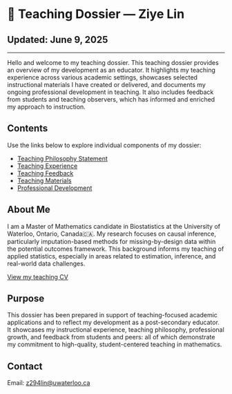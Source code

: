 # 📖 Teaching Dossier — Ziye Lin
## Updated: June 9, 2025

---

Hello and welcome to my teaching dossier. This teaching dossier provides an overview of my development as an educator. It highlights my teaching experience across various academic settings, showcases selected instructional materials I have created or delivered, and documents my ongoing professional development in teaching. It also includes feedback from students and teaching observers, which has informed and enriched my approach to instruction.

## Contents

Use the links below to explore individual components of my dossier:

- [Teaching Philosophy Statement](philosophy.md)
- [Teaching Experience](experience.md)
- [Teaching Feedback](./feedback/)
- [Teaching Materials](./materials/)
- [Professional Development](professional-development.md)

## About Me

I am a Master of Mathematics candidate in Biostatistics at the University of Waterloo, Ontario, Canada🇨🇦.
My research focuses on causal inference, particularly imputation-based methods for missing-by-design data within the potential outcomes framework. This background informs my teaching of applied statistics, especially in areas related to estimation, inference, and real-world data challenges.


[View my teaching CV](cv-20250609.pdf)

## Purpose

This dossier has been prepared in support of teaching-focused academic applications and to reflect my development as a post-secondary educator. It showcases my instructional experience, teaching philosophy, professional growth, and feedback from students and peers: all of which demonstrate my commitment to high-quality, student-centered teaching in mathematics.


## Contact
Email: [z294lin@uwaterloo.ca](mailto:z294lin@uwaterloo.ca)  
<!-- GitHub: [https://github.com/zylin1051](https://github.com/zylin1051) -->



<!-- ## 🌐 Website Version -->

<!-- A version of my teaching dossier is available at:  -->
<!-- ➡️ [https://zylin1051.github.io/Teaching-Dossier/](https://zylin1051.github.io/Teaching-Dossier/) -->
